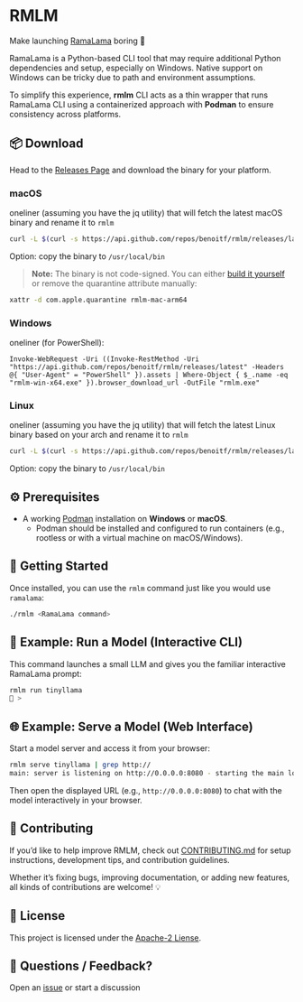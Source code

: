 # RMLM

Make launching [RamaLama](https://github.com/containers/ramalama) boring 🚀

RamaLama is a Python-based CLI tool that may require additional Python dependencies and setup, especially on Windows. Native support on Windows can be tricky due to path and environment assumptions.

To simplify this experience, **rmlm** CLI acts as a thin wrapper that runs RamaLama CLI using a containerized approach with **Podman** to ensure consistency across platforms.

## 📦 Download

Head to the [Releases Page](https://github.com/benoitf/rmlm/releases) and download the binary for your platform.

### macOS

oneliner (assuming you have the jq utility) that will fetch the latest macOS binary and rename it to `rmlm`
```bash
curl -L $(curl -s https://api.github.com/repos/benoitf/rmlm/releases/latest | jq -r '.assets[] | select(.name | test("rmlm-mac-universal")) | .browser_download_url') -o rmlm && chmod u+x rmlm
```

Option: copy the binary to `/usr/local/bin`

> **Note:** The binary is not code-signed. You can either [build it yourself](./CONTRIBUTING.md) or remove the quarantine attribute manually:

```bash
xattr -d com.apple.quarantine rmlm-mac-arm64
```

### Windows

oneliner (for PowerShell):

```
Invoke-WebRequest -Uri ((Invoke-RestMethod -Uri "https://api.github.com/repos/benoitf/rmlm/releases/latest" -Headers @{ "User-Agent" = "PowerShell" }).assets | Where-Object { $_.name -eq "rmlm-win-x64.exe" }).browser_download_url -OutFile "rmlm.exe"
```


### Linux

oneliner (assuming you have the jq utility) that will fetch the latest Linux binary based on your arch and rename it to `rmlm`
```bash
curl -L $(curl -s https://api.github.com/repos/benoitf/rmlm/releases/latest | jq -r --arg arch "$(uname -m)" '.assets[] | select(.name | test("rmlm-linux-" + ($arch | if . == "aarch64" then "arm64" else "x64" end))) | .browser_download_url') -o rmlm && chmod u+x rmlm
```

Option: copy the binary to `/usr/local/bin`



## ⚙️ Prerequisites

- A working [Podman](https://podman.io/) installation on **Windows** or **macOS**.
  - Podman should be installed and configured to run containers (e.g., rootless or with a virtual machine on macOS/Windows).

## 🚀 Getting Started

Once installed, you can use the `rmlm` command just like you would use `ramalama`:

```bash
./rmlm <RamaLama command>
```

## 🧠 Example: Run a Model (Interactive CLI)

This command launches a small LLM and gives you the familiar interactive RamaLama prompt:

```bash
rmlm run tinyllama
🦭 >
```

## 🌐 Example: Serve a Model (Web Interface)

Start a model server and access it from your browser:

```bash
rmlm serve tinyllama | grep http://
main: server is listening on http://0.0.0.0:8080 - starting the main loop
```

Then open the displayed URL (e.g., `http://0.0.0.0:8080`) to chat with the model interactively in your browser.

## 🤝 Contributing

If you’d like to help improve RMLM, check out [CONTRIBUTING.md](./CONTRIBUTING.md) for setup instructions, development tips, and contribution guidelines.

Whether it’s fixing bugs, improving documentation, or adding new features, all kinds of contributions are welcome! 💡


## 📄 License

This project is licensed under the [Apache-2 Liense](./LICENSE).

## 💬 Questions / Feedback?

Open an [issue](https://github.com/benoitf/rmlm/issues) or start a discussion
